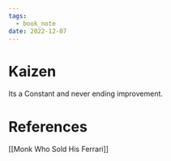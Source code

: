 ```yaml
---
tags:
  - book_note
date: 2022-12-07
---
```


# Kaizen
Its a Constant and never ending improvement.

# References
[[Monk Who Sold His Ferrari]]